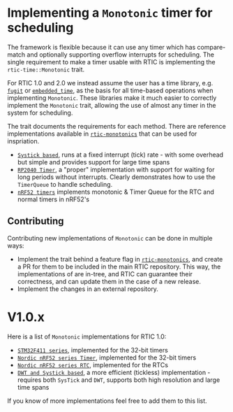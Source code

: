 # Implementing a `Monotonic` timer for scheduling

The framework is flexible because it can use any timer which has compare-match and optionally supporting overflow interrupts for scheduling. The single requirement to make a timer usable with RTIC is implementing the `rtic-time::Monotonic` trait.

For RTIC 1.0 and 2.0 we instead assume the user has a time library, e.g. [`fugit`] or [`embedded_time`], as the basis for all time-based operations when implementing `Monotonic`. These libraries make it much easier to correctly implement the `Monotonic` trait, allowing the use of almost any timer in the system for scheduling.

The trait documents the requirements for each method. There are reference implementations available in [`rtic-monotonics`](https://github.com/rtic-rs/rtic/tree/master/rtic-monotonics/src) that can be used for inspriation. 

- [`Systick based`], runs at a fixed interrupt (tick) rate - with some overhead but simple and provides support for large time spans
- [`RP2040 Timer`], a "proper" implementation with support for waiting for long periods without interrupts. Clearly demonstrates how to use the `TimerQueue` to handle scheduling.
- [`nRF52 timers`] implements monotonic & Timer Queue for the RTC and normal timers in nRF52's

## Contributing

Contributing new implementations of `Monotonic` can be done in multiple ways:
* Implement the trait behind a feature flag in [`rtic-monotonics`], and create a PR for them to be included in the main RTIC repository. This way, the implementations of are in-tree, and RTIC can guarantee their correctness, and can update them in the case of a new release.
* Implement the changes in an external repository.

<!-- TODO: remove 1.0.x examples? -->
# V1.0.x

Here is a list of `Monotonic` implementations for RTIC 1.0:

- [`STM32F411 series`], implemented for the 32-bit timers
- [`Nordic nRF52 series Timer`], implemented for the 32-bit timers
- [`Nordic nRF52 series RTC`], implemented for the RTCs
- [`DWT and Systick based`], a more efficient (tickless) implementation - requires both `SysTick` and `DWT`, supports both high resolution and large time spans

If you know of more implementations feel free to add them to this list.

[`rtic_time::Monotonic`]: https://docs.rs/rtic_time/
[`fugit`]: https://docs.rs/fugit/
[`embedded_time`]: https://docs.rs/embedded_time/
[`STM32F411 series`]: https://github.com/kalkyl/f411-rtic/blob/a696fce7d6d19fda2356c37642c4d53547982cca/src/mono.rs
[`Nordic nRF52 series Timer`]: https://github.com/kalkyl/nrf-play/blob/47f4410d4e39374c18ff58dc17c25159085fb526/src/mono.rs
[`Nordic nRF52 series RTC`]: https://gist.github.com/korken89/fe94a475726414dd1bce031c76adc3dd
[`Systick based`]: https://github.com/rtic-monotonics
[`DWT and Systick based`]: https://github.com/rtic-rs/dwt-systick-monotonic
[`rtic-monotonics`]:  https://github.com/rtic-rs/rtic/blob/master/rtic-monotonics
[`RP2040 Timer`]: https://github.com/rtic-rs/rtic/blob/master/rtic-monotonics/src/rp2040.rs
[`nRF52 timers`]: https://github.com/rtic-rs/rtic/blob/master/rtic-monotonics/src/nrf.rs